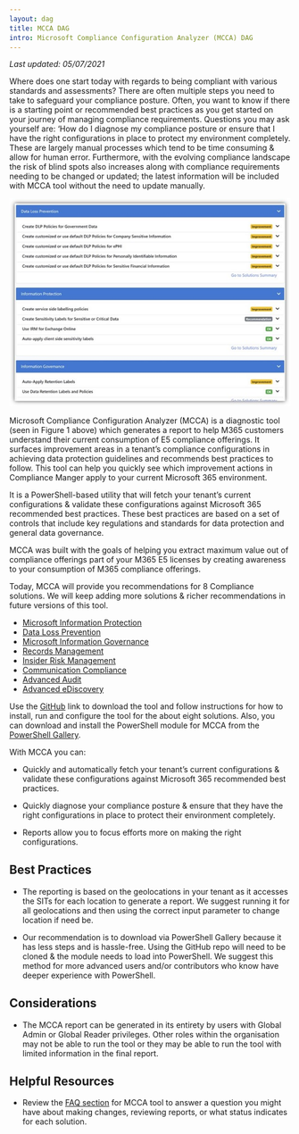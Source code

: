 ```yaml
---
layout: dag
title: MCCA DAG
intro: Microsoft Compliance Configuration Analyzer (MCCA) DAG
---
```


*Last updated: 05/07/2021*

Where does one start today with regards to being compliant with various standards and assessments? There are often multiple steps you need to take to safeguard your compliance posture. Often, you want to know if there is a starting point or recommended best practices as you get started on your journey of managing compliance requirements. Questions you may ask yourself are: ‘How do I diagnose my compliance posture or ensure that I have the right configurations in place to protect my environment completely. These are largely manual processes which tend to be time consuming & allow for human error. Furthermore, with the evolving compliance landscape the risk of blind spots also increases along with compliance requirements needing to be changed or updated; the latest information will be included with MCCA tool without the need to update manually.

![Figure 1: Actionable Status Report](images\mcca-fig1.jpg)

Microsoft Compliance Configuration Analyzer (MCCA) is a diagnostic tool (seen in Figure 1 above) which generates a report to help M365 customers understand their current consumption of E5 compliance offerings. It surfaces improvement areas in a tenant’s compliance configurations in achieving data protection guidelines and recommends best practices to follow. This tool can help you quickly see which improvement actions in Compliance Manger apply to your current Microsoft 365 environment.

It is a PowerShell-based utility that will fetch your tenant’s current configurations & validate these configurations against Microsoft 365 recommended best practices. These best practices are based on a set of controls that include key regulations and standards for data protection and general data governance.

MCCA was built with the goals of helping you extract maximum value out of compliance offerings part of your M365 E5 licenses by creating awareness to your consumption of M365 compliance offerings. 

Today, MCCA will provide you recommendations for 8 Compliance solutions. We will keep adding more solutions & richer recommendations in future versions of this tool.

* [Microsoft Information Protection](../mip-dlp/#microsoft-information-protection)
* [Data Loss Prevention](../mip-dlp/#data-loss-prevention)
* [Microsoft Information Governance](../mig-rm/#microsoft-information-governance)
* [Records Management](../mig-rm/#records-management)
* [Insider Risk Management](../ir-cc/#insider-risk-management)
* [Communication Compliance](../ir-cc/#communication-compliance)
* [Advanced Audit](../aed-audit/#advanced-audit)
* [Advanced eDiscovery](../aed-audit/#advanced-ediscovery)

Use the [GitHub](https://github.com/OfficeDev/MCCA) link to download the tool and follow instructions for how to install, run and configure the tool for the about eight solutions. Also, you can download and install the PowerShell module for MCCA from the [PowerShell Gallery](https://www.powershellgallery.com/packages/MCCAPreview/1.3).

With MCCA you can:

* Quickly and automatically fetch your tenant’s current configurations & validate these configurations against Microsoft 365 recommended best practices. 

* Quickly diagnose your compliance posture & ensure that they have the right configurations in place to protect their environment completely. 

* Reports allow you to focus efforts more on making the right configurations.

## Best Practices

* The reporting is based on the geolocations in your tenant as it accesses the SITs for each location to generate a report. We suggest running it for all geolocations and then using the correct input parameter to change location if need be.

* Our recommendation is to download via PowerShell Gallery because it has less steps and is hassle-free. Using the GitHub repo will need to be cloned & the module needs to load into PowerShell. We suggest this method for more advanced users and/or contributors who know have deeper experience with PowerShell.

## Considerations

* The MCCA report can be generated in its entirety by users with Global Admin or Global Reader privileges. Other roles within the organisation may not be able to run the tool or they may be able to run the tool with limited information in the final report.

## Helpful Resources

* Review the [FAQ section](https://github.com/OfficeDev/MCCA) for MCCA tool to answer a question you might have about making changes, reviewing reports, or what status indicates for each solution.


